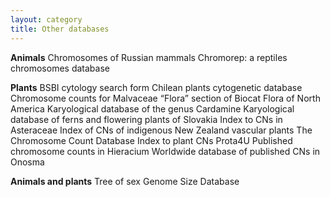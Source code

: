 ```yaml
---
layout: category
title: Other databases
---
```


**Animals**
Chromosomes of Russian mammals
Chromorep: a reptiles chromosomes database

**Plants**
BSBI cytology search form
Chilean plants cytogenetic database
Chromosome counts for Malvaceae
“Flora” section of Biocat
Flora of North America
Karyological database of the genus Cardamine
Karyological database of ferns and flowering plants of Slovakia
Index to CNs in Asteraceae
Index of CNs of indigenous New Zealand vascular plants
The Chromosome Count Database
Index to plant CNs
Prota4U
Published chromosome counts in Hieracium
Worldwide database of published CNs in Onosma

**Animals and plants**
Tree of sex
Genome Size Database
